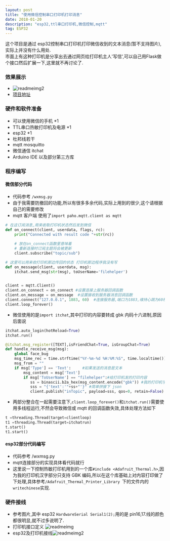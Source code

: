 ```yaml
---
layout: post
title: "使用微信控制串口打印机打印消息"
date: 2018-01-20
description: "esp32,ttl串口打印机,微信控制,mqtt"
tag: ESP32
---   
```


这个项目是通过 esp32控制串口打印机打印微信收到的文本消息(暂不支持图片),实际上并没有什么用处.   
市面上有这种打印机是分享出去通过网页给打印机主人'写信',可以自己用Flask做个接口然后扩展一下,这里就不再讨论了.

### 效果展示
- ![readmeimg2](https://raw.githubusercontent.com/wzqwzq666/WXPrinter/master/pic/wxp3.gif)
- [项目地址](https://github.com/wzqwzq666/WXPrinter)

### 硬件和软件准备
- 可以使用微信的手机 *1
- TTL串口热敏打印机及电源 *1
- esp32 *1
- 杜邦线若干
- mqtt mosquitto
- 微信通信 itchat
- Arduino IDE 以及部分第三方库 

### 程序编写
#### 微信部分代码
- 代码参考 `/wxmsg.py`
- 由于我需要防撤回的功能,所以有很多多余代码,实际上用到的很少,这个请根据自己的需要修改
- mqtt 客户端 使用了`import paho.mqtt.client as mqtt `

```python
# 在这订阅消息,用来收取打印机状态然后发到微信   
def on_connect(client, userdata, flags, rc):    
    print("Connected with result code "+str(rc))    
    
    # 放在on_connect函数里意味着    
    # 重新连接时订阅主题将会被更新    
    client.subscribe("topic/sub")    

# 这里可以用来收打印机那边传回的状态 打印机那边程序我没有写   
def on_message(client, userdata, msg):
    itchat.send_msg(str(msg), toUserName='filehelper')
 

client = mqtt.Client()
client.on_connect = on_connect #设置连接上服务器回调函数    
client.on_message = on_message  #设置接收到服务器消息回调函数
client.connect("127.0.0.1", 1883, 60)  #连接服务器,端口为1883,维持心跳为60秒
client.loop_forever()
```
- 微信使用的是`import itchat`,其中打印的内容要转成 gbk 内码十六进制,原因后面说

``` python
itchat.auto_login(hotReload=True)
itchat.run()

@itchat.msg_register([TEXT],isFriendChat=True, isGroupChat=True)
def handle_receive_msg(msg):
    global face_bug
    msg_time_rec = time.strftime("%Y-%m-%d %H:%M:%S", time.localtime())   #接受消息的时间
    msg_from = ""
    if msg['Type'] == 'Text':     #如果发送的消息是文本
        msg_content = msg['Text']
        if msg['ToUserName'] == "filehelper":#给打印机发的打印内容
           ss = binascii.b2a_hex(msg_content.encode("gbk")) #我的打印机字库是 GBK 所以要转一下
           sss = "{'text':'"+ss+"'}" #简单拼接下 json
           client.publish("inTopic", payload=sss, qos=0, retain=False) #通过 mqtt 发布给打印机    

```
- 两部分整合在一起需要注意下,`client.loop_forever()`和`itchat.run()`需要使用多线程运行,不然会导致微信或 mqtt 的回调函数失效,具体处理方法如下

``` python
t =threading.Thread(target=clientloop)
t1 =threading.Thread(target=itchatrun)
t.start()
t1.start()
```
#### esp32部分代码编写
- 代码参考 /wxmsg.py 
- mqtt连接部分的实现具体看代码就行
- 这里说一下控制热敏打印机用到的一个库`#include <Adafruit_Thermal.h>`,因为我的打印机汉字部分只支持 GBK 编码,所以在这个库基础上对内容打印做了下处理,具体参考`/Adafruit_Thermal_Printer_Library `下的文件内的`writechinese`实现.

### 硬件接线
- 参考图片,其中 esp32 `HardwareSerial Serial1(2);`用的是 pin16,17.线的颜色都很明显,就不过多说明了.
- 打印机接口定义 ![readmeimg](https://raw.githubusercontent.com/wzqwzq666/WXPrinter/master/pic/wxp1.jpg)
- esp32及打印机接线![readmeimg2](https://raw.githubusercontent.com/wzqwzq666/WXPrinter/master/pic/wxp2.jpg)


